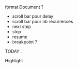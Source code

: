 format Document ?

 - scroll bar pour delay
 - scroll bar pour nb recurrences
 - next step
 - stop
 - resume
 - breakpoint ?

TODAY :

Highlight